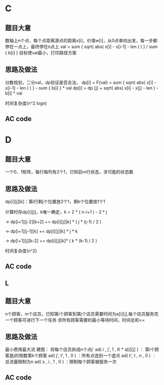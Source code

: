 C
=

题目大意
--------

数轴上n个点，每个点距离源点的距离x[i]，价值w[i]，从0点单向出发，每一步都停在一点上，最终停在n点上
val = sum { sqrt( abs( x[i] - x[i-1] - len ) ) } / sum { b[i] }
目标使val最小，打印路径方案

思路及做法
----------

分数规划，二分val，dp验证是否合法，
dp[i] = F(val) = sum { sqrt( abs( x[i] - x[i-1] - len ) ) } - sum { b[i] } * val
dp[i] = dp [j] + sqrt( abs( x[i] - x[j] - len ) - b[i] * val

时间复杂度(n^2 logn)


AC code
-------

D
=

题目大意
--------

一个0、1矩阵，每行每列有2个1，已知前m行状态，求可能的状态数

思路及做法
----------

dp[i][j][k]：第i行剩j个位置放2个1，剩k个位置放1个1

计算时存dp[i][j]，k唯一确定，k = 2 * ( n-i+1 ) - 2 * j

-> dp[i+1][j-2][k+2] += dp[i][j][k] * ( j * (j-1) / 2 )

-> dp[i+1][j-1][k] += dp[i][j][k] * j * k
            
-> dp[i+1][j][k-2] += dp[i][j][k]* ( k * (k-1) / 2 )

时间复杂度(n^2)

AC code
-------

L
-

题目大意
--------

n个顾客，m个店员，已知第i个顾客到第j个店员需要时间为a[i][j],每个店员服务完一个顾客可进行下一个任务
求所有顾客需要的最小等待时间，时间总和==

思路及做法
----------

最小费用最大流
建图：
将每个店员拆成n个点j'
ad( i , j', 1 , K * a[i][j] ) ： 第i个顾客是j的倒数第k个顾客
ad( j', t', 1 , 0 ) ：所有点连到一个虚点
ad( t', t , n , 0 ) ：总流量限制为n
ad( s , i , 1 , 0 ) ：限制每个顾客被服务一次

AC code
-------

